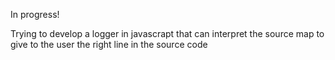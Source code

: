 In progress!

Trying to develop a logger in javascrapt that can interpret the source map to give to the user the right line in the source code
